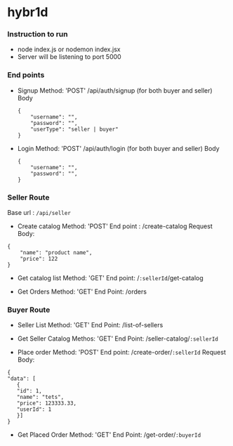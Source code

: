 # hybr1d
### Instruction to run
- node index.js or nodemon index.jsx
- Server will be listening to port 5000

### End points
- Signup 
  Method: 'POST'
  /api/auth/signup (for both buyer and seller)
  Body
  ```
  {
	  "username": "",
	  "password": "",
	  "userType": "seller | buyer"
  }
  ```
- Login
  Method: 'POST'
  /api/auth/login (for both buyer and seller)
  Body
  ```
  {
	  "username": "",
	  "password": "",
  }
  ```
  
### Seller Route
Base url : `/api/seller`

- Create catalog
  Method: 'POST'
  End point : /create-catalog
  Request Body: 
```
{
	"name": "product name",
	"price": 122
}
```

- Get catalog list
  Method: 'GET'
  End point: /`:sellerId`/get-catalog
  
- Get Orders
  Method: 'GET'
  End Point: /orders
  
### Buyer Route

- Seller List
  Method: 'GET'
  End Point: /list-of-sellers
  
- Get Seller Catalog
   Methos: 'GET'
   End Point: /seller-catalog/`:sellerId`
   
- Place order
  Method: 'POST'
  End point: /create-order/`:sellerId`
  Request Body: 
 ```
 {
"data": [
    {
	"id": 1,
	"name": "tets",
	"price": 123333.33,
	"userId": 1
    }]
}
 ```
 
-  Get Placed Order
   Method: 'GET'
   End Point: /get-order/`:buyerId`
   
   
  
  
  
  
